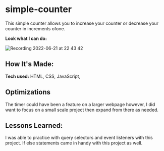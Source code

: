 # simple-counter


This simple counter allows you to increase your counter or decrease your counter in increments ofone.

**Look what I can do:**

![Recording 2022-06-21 at 22 43 42](https://user-images.githubusercontent.com/96213223/174939428-56afc952-7c10-4c9f-876a-30a315546c5d.gif)



## How It's Made:

**Tech used:** HTML, CSS, JavaScript,



## Optimizations

The timer could have been a feature on a larger webpage however, I did want to focus on a small scale project then expand from there as needed.

## Lessons Learned:

I was able to practice with query selectors and event listeners with this project.  If else statements came in handy with this project as well.
